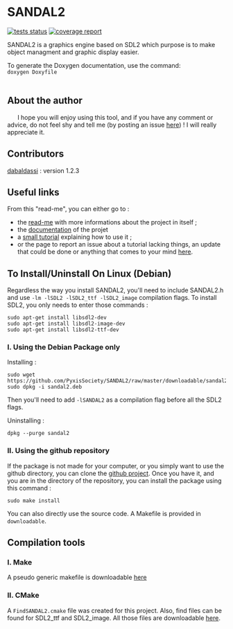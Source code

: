 # SANDAL2

[![tests status](https://gitlab.com/BaptistePR/SANDAL2/badges/master/pipeline.svg)](https://gitlab.com/BaptistePR/SANDAL2/commits/master)
[![coverage report](https://gitlab.com/BaptistePR/SANDAL2/badges/master/coverage.svg)](https://gitlab.com/BaptistePR/SANDAL2/commits/master)
  
SANDAL2 is a graphics engine based on SDL2 which purpose is to make object managment and
graphic display easier.  

To generate the Doxygen documentation, use the command:  
`doxygen Doxyfile`  
<br/>

## About the author

&nbsp;&nbsp;&nbsp;&nbsp;&nbsp;&nbsp;I hope you will enjoy using this tool, and if you have any comment or advice, do not feel shy 
and tell me (by posting an issue [here](https://github.com/PyxisSociety/SANDAL2/issues/new)) ! I will really appreciate it.

## Contributors

[dabaldassi](https://github.com/dabaldassi) : version 1.2.3  

## Useful links

From this "read-me", you can either go to :
* the [read-me](Readmes/README.md) with more informations about the project in itself ;
* the [documentation](https://PyxisSociety.github.io/SANDAL2/index.html) of the projet
* a [small tutorial](Readmes/Tutorial.md) explaining how to use it ;
* or the page to report an issue about a tutorial lacking things, an update that could be done or anything that comes to your mind [here](https://github.com/PyxisSociety/SANDAL2/issues/new).

## To Install/Uninstall On Linux (Debian)

Regardless the way you install SANDAL2, you'll need to include SANDAL2.h and use `-lm -lSDL2 -lSDL2_ttf -lSDL2_image` compilation flags. To install SDL2, you only needs to enter those commands :
```
sudo apt-get install libsdl2-dev
sudo apt-get install libsdl2-image-dev
sudo apt-get install libsdl2-ttf-dev
```

### I. Using the Debian Package only

Installing :
```
sudo wget https://github.com/PyxisSociety/SANDAL2/raw/master/downloadable/sandal2.deb
sudo dpkg -i sandal2.deb
```
Then you'll need to add `-lSANDAL2` as a compilation flag before all the SDL2 flags.

Uninstalling :
```
dpkg --purge sandal2
```

### II. Using the github repository

If the package is not made for your computer, or you simply want to use the github directory, you can clone the [github project](https://github.com/PyxisSociety/SANDAL2/).
Once you have it, and you are in the directory of the repository, you can install the package using this command :
```
sudo make install
```
You can also directly use the source code. A Makefile is provided in `downloadable`.

## Compilation tools

### I. Make

A pseudo generic makefile is downloadable [here](https://github.com/PyxisSociety/SANDAL2/blob/master/downloadable/Makefile)

### II. CMake

A `FindSANDAL2.cmake` file was created for this project. Also, find files can be found for SDL2_ttf and SDL2_image. All those files are downloadable [here](https://github.com/PyxisSociety/SANDAL2/tree/master/downloadable/cmake).

